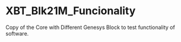# XBT_Blk21M_Funcionality
Copy of the Core with Different Genesys Block to test functionality of software.
